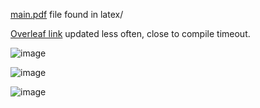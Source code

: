 [main.pdf](https://github.com/F-Depi/geodetiche-metrica-Schwarzschild/blob/0bcd95501155d5e2dd8e5d264a3bc463948aa661/latex/main.pdf) file found in latex/

[Overleaf link](https://www.overleaf.com/read/mgwqrhrwhphc#dfb5b3) updated less often, close to compile timeout.

![image](https://github.com/user-attachments/assets/8b9b6caa-2b99-4f91-b385-5a50a781895f)

![image](https://github.com/user-attachments/assets/8a41d352-83d0-4f18-b77f-6afc62eaec72)

![image](https://github.com/user-attachments/assets/a004d2ce-6870-408f-9053-12f21d910806)
